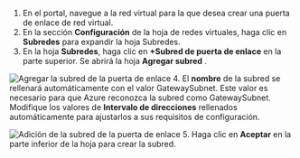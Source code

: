1. En el portal, navegue a la red virtual para la que desea crear una puerta de enlace de red virtual.
2. En la sección **Configuración** de la hoja de redes virtuales, haga clic en **Subredes** para expandir la hoja Subredes.
3. En la hoja **Subredes**, haga clic en **+Subred de puerta de enlace** en la parte superior. Se abrirá la hoja **Agregar subred** .

  ![Agregar la subred de la puerta de enlace](./media/vpn-gateway-add-gwsubnet-s2s-rm-portal-include/add-gw-subnet.png "Agregar la subred de la puerta de enlace")
4. El **nombre** de la subred se rellenará automáticamente con el valor GatewaySubnet. Este valor es necesario para que Azure reconozca la subred como GatewaySubnet. Modifique los valores de **Intervalo de direcciones** rellenados automáticamente para ajustarlos a sus requisitos de configuración.

  ![Adición de la subred de la puerta de enlace](./media/vpn-gateway-add-gwsubnet-s2s-rm-portal-include/gwsubnetip.png "Adición de la subred de la puerta de enlace")
5. Haga clic en **Aceptar** en la parte inferior de la hoja para crear la subred.